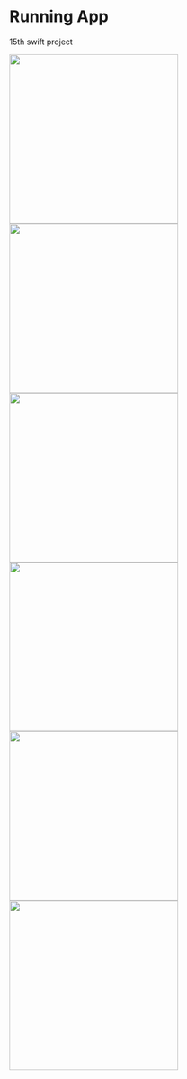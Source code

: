 # Running App

15th swift project

<div>
  <img src="ReadmeImages/ss1.png" width= "300">
  <img src="ReadmeImages/ss2.png" width= "300">
<div>

<div>
  <img src="ReadmeImages/ss3.png" width= "300">
  <img src="ReadmeImages/ss4.png" width= "300">
<div>

<div>
  <img src="ReadmeImages/ss5.png" width= "300">
  <img src="ReadmeImages/ss6.png" width= "300">
<div>


